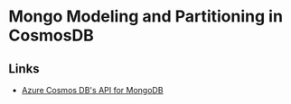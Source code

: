 # Mongo Modeling and Partitioning in CosmosDB

## Links

- [Azure Cosmos DB's API for MongoDB](https://docs.microsoft.com/en-us/azure/cosmos-db/mongodb-introduction)


